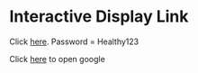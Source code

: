 # Interactive Display Link

Click [here](https://nimble-pika-1d7cca.netlify.app/). Password = Healthy123

Click [here](https://www.google.com/) to open google
